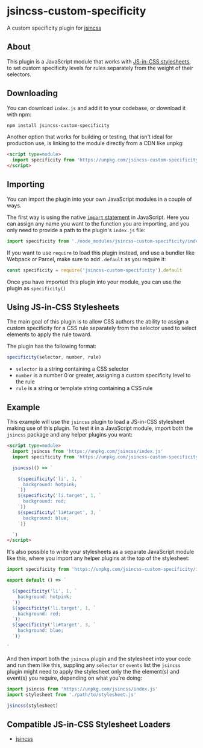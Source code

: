 # jsincss-custom-specificity

A custom specificity plugin for [jsincss](https://github.com/tomhodgins/jsincss)

## About

This plugin is a JavaScript module that works with [JS-in-CSS stylesheets](https://responsive.style/theory/what-is-a-jic-stylesheet.html), to set custom specificity levels for rules separately from the weight of their selectors.

## Downloading

You can download `index.js` and add it to your codebase, or download it with npm:

```bash
npm install jsincss-custom-specificity
```

Another option that works for building or testing, that isn't ideal for production use, is linking to the module directly from a CDN like unpkg:

```html
<script type=module>
  import specificity from 'https://unpkg.com/jsincss-custom-specificity/index.js'
</script>
```

## Importing

You can import the plugin into your own JavaScript modules in a couple of ways.

The first way is using the native [`import` statement](https://developer.mozilla.org/en-US/docs/Web/JavaScript/Reference/Statements/import) in JavaScript. Here you can assign any name you want to the function you are importing, and you only need to provide a path to the plugin's `index.js` file:

```js
import specificity from './node_modules/jsincss-custom-specificity/index.js'
```

If you want to use `require` to load this plugin instead, and use a bundler like Webpack or Parcel, make sure to add `.default` as you require it:

```js
const specificity = require('jsincss-custom-specificity').default
```

Once you have imported this plugin into your module, you can use the plugin as `specificity()`

## Using JS-in-CSS Stylesheets

The main goal of this plugin is to allow CSS authors the ability to assign a custom specificity for a CSS rule separately from the selector used to select elements to apply the rule toward.

The plugin has the following format:

```js
specificity(selector, number, rule)
```

- `selector` is a string containing a CSS selector
- `number` is a number 0 or greater, assigning a custom specificity level to the rule
- `rule` is a string or template string containing a CSS rule

## Example

This example will use the `jsincss` plugin to load a JS-in-CSS stylesheet making use of this plugin. To test it in a JavaScript module, import both the `jsincss` package and any helper plugins you want:

```html
<script type=module>
  import jsincss from 'https://unpkg.com/jsincss/index.js'
  import specificity from 'https://unpkg.com/jsincss-custom-specificity/index.js'

  jsincss(() => `

    ${specificity('li', 1, `
      background: hotpink;
    `)}
    ${specificity('li.target', 1, `
      background: red;
    `)}
    ${specificity('li#target', 3, `
      background: blue;
    `)}

  `)
</script>
```

It's also possible to write your stylesheets as a separate JavaScript module like this, where you import any helper plugins at the top of the stylesheet:

```js
import specificity from 'https://unpkg.com/jsincss-custom-specificity/index.js'

export default () => `

  ${specificity('li', 1, `
    background: hotpink;
  `)}
  ${specificity('li.target', 1, `
    background: red;
  `)}
  ${specificity('li#target', 3, `
    background: blue;
  `)}

`
```

And then import both the `jsincss` plugin and the stylesheet into your code and run them like this, suppling any `selector` or `events` list the `jsincss` plugin might need to apply the stylesheet only the the element(s) and event(s) you require, depending on what you're doing:

```js
import jsincss from 'https://unpkg.com/jsincss/index.js'
import stylesheet from './path/to/stylesheet.js'

jsincss(stylesheet)
```

## Compatible JS-in-CSS Stylesheet Loaders

- [jsincss](https://github.com/tomhodgins/jsincss)